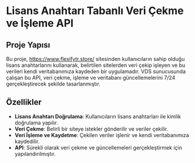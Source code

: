 # Lisans Anahtarı Tabanlı Veri Çekme ve İşleme API



## Proje Yapısı

Bu proje, https://www.flexifytr.store/ sitesinden kullanıcıların sahip olduğu lisans anahtarlarını kullanarak, belirtilen sitelerden veri çekip işleyen ve bu verileri kendi veritabanımıza kaydeden bir uygulamadır. VDS sunucusunda çalışan bu API, veri çekme, işleme ve veritabanı güncellemelerini 7/24 gerçekleştirecek şekilde tasarlanmıştır.

## Özellikler

- **Lisans Anahtarı Doğrulama**: Kullanıcıların lisans anahtarları ile kimlik doğrulama yapılır.
- **Veri Çekme**: Belirli bir siteye istekler gönderilir ve veriler çekilir.
- **Veri İşleme ve Kaydetme**: Çekilen veriler işlenir ve kendi veritabanımıza kaydedilir.
- **API**: Sürekli olarak veri çekme ve güncellemeleri gerçekleştirmek için yapılandırılmıştır.
